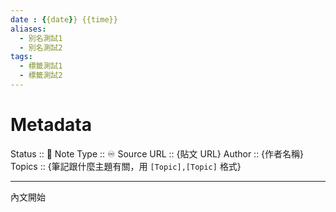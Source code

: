 ```yaml
---
date : {{date}} {{time}}
aliases:
  - 別名測試1
  - 別名測試2
tags:
  - 標籤測試1
  - 標籤測試2
---
```

# Metadata
Status :: 🌱
Note Type :: ♾️
Source URL :: {貼文 URL}
Author :: {作者名稱}
Topics :: {筆記跟什麼主題有關，用 `[Topic],[Topic]` 格式}

---

內文開始